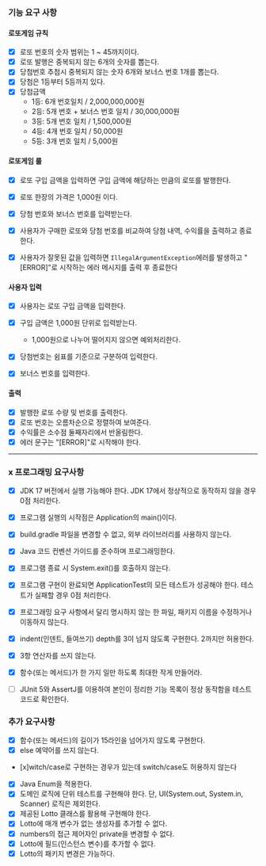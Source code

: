 ### 기능 요구 사항

#### 로또게임 규칙
- [x] 로또 번호의 숫자 범위는 1 ~ 45까지이다.
- [x]  로또 발행은 중복되지 않는 6개의 숫자를 뽑는다.
- [x]  당첨번호 추첨시 중복되지 않는 숫자 6개와 보너스 번호 1개를 뽑는다.
- [x]  당첨은 1등부터 5등까지 있다.
- [x]  당첨금액
    - 1등: 6개 번호일치 / 2,000,000,000원
    - 2등: 5개 번호 + 보너스 번호 일치 / 30,000,000원
    - 3등: 5개 번호 일치 / 1,500,000원
    - 4등: 4개 번호 일치 / 50,000원
    - 5등: 3개 번호 일치 / 5,000원

#### 로또게임 룰
- [x]  로또 구입 금액을 입력하면 구입 금액에 해당하는 만큼의 로또를 발행한다.
- [x]  로또 한장의 가격은 1,000원 이다.
- [x]  당첨 번호와 보너스 번호를 입력받는다.
- [x]  사용자가 구매한 로또와 당첨 번호를 비교하여 당첨 내역, 수익률을 출력하고 종료한다.
- [x]  사용자가 잘못된 값을 입력하면 `IllegalArgumentException`에러를 발생하고 "[ERROR]"로 시작하는 에러 메시지를 출력 후 종료한다


#### 사용자 입력
- [x]  사용자는 로또 구입 금액을 입력한다.
- [x]  구입 금액은 1,000원 단위로 입력받는다.
    - 1,000원으로 나누어 떨어지지 않으면 예외처리한다.
- [x]  당첨번호는 쉼표를 기준으로 구분하여 입력한다.
- [x]  보너스 번호를 입력한다.


#### 출력
- [x]  발행한 로또 수량 및 번호를 출력한다.
- [x]  로또 번호는 오름차순으로 정렬하여 보여준다.
- [x]  수익률은 소수점 둘째자리에서 반올림한다.
- [x]  에러 문구는 "[ERROR]"로 시작해야 한다.
---
### x 프로그래밍 요구사항
- [x]  JDK 17 버전에서 실행 가능해야 한다. JDK 17에서 정상적으로 동작하지 않을 경우 0점 처리한다.
- [x]  프로그램 실행의 시작점은 Application의 main()이다.
- [x]  build.gradle 파일을 변경할 수 없고, 외부 라이브러리를 사용하지 않는다.
- [x]  Java 코드 컨벤션 가이드를 준수하며 프로그래밍한다.
- [x]  프로그램 종료 시 System.exit()를 호출하지 않는다.
- [x]  프로그램 구현이 완료되면 ApplicationTest의 모든 테스트가 성공해야 한다. 테스트가 실패할 경우 0점 처리한다.
- [x]  프로그래밍 요구 사항에서 달리 명시하지 않는 한 파일, 패키지 이름을 수정하거나 이동하지 않는다.
- [x]  indent(인덴트, 들여쓰기) depth를 3이 넘지 않도록 구현한다. 2까지만 허용한다.
- [x]  3항 연산자를 쓰지 않는다.
- [x]  함수(또는 메서드)가 한 가지 일만 하도록 최대한 작게 만들어라.
- [ ]  JUnit 5와 AssertJ를 이용하여 본인이 정리한 기능 목록이 정상 동작함을 테스트 코드로 확인한다.


### 추가 요구사항
- [x]  함수(또는 메서드)의 길이가 15라인을 넘어가지 않도록 구현한다.
- [x]  else 예약어를 쓰지 않는다.
 - [x]witch/case로 구현하는 경우가 있는데 switch/case도 허용하지 않는다
- [x]  Java Enum을 적용한다.
- [x]  도메인 로직에 단위 테스트를 구현해야 한다. 단, UI(System.out, System.in, Scanner) 로직은 제외한다. 
- [x]  제공된 Lotto 클래스를 활용해 구현해야 한다.
- [x]  Lotto에 매개 변수가 없는 생성자를 추가할 수 없다.
- [x]  numbers의 접근 제어자인 private을 변경할 수 없다.
- [x]  Lotto에 필드(인스턴스 변수)를 추가할 수 없다.
- [x]  Lotto의 패키지 변경은 가능하다.